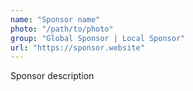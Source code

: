 ```yaml
---
name: "Sponsor name"
photo: "/path/to/photo"
group: "Global Sponsor | Local Sponsor"
url: "https://sponsor.website"
---
```

Sponsor description